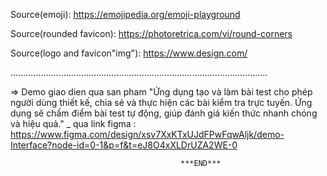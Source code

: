 Source(emoji): https://emojipedia.org/emoji-playground

Source(rounded favicon): https://photoretrica.com/vi/round-corners

Source(logo and favicon"img"): https://www.design.com/

......................................................................................................

=> Demo giao dien qua san pham "Ứng dụng tạo và làm bài test cho phép người dùng thiết kế, chia sẻ và thực hiện các bài kiểm tra trực tuyến. Ứng dụng sẽ chấm điểm bài test tự động, giúp đánh giá kiến thức nhanh chóng và hiệu quả." _ qua link figma : https://www.figma.com/design/xsv7XxKTxUJdFPwFqwAljk/demo-Interface?node-id=0-1&p=f&t=eJ8O4xXLDrUZA2WE-0

                                          ***END***